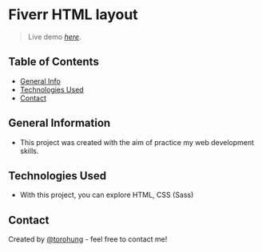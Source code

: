 # Fiverr HTML layout
> Live demo [_here_](https://fiverr-clone-torohung.vercel.app/). <!-- If you have the project hosted somewhere, include the link here. -->

## Table of Contents
* [General Info](#general-information)
* [Technologies Used](#technologies-used)
* [Contact](#contact)
<!-- * [License](#license) -->


## General Information
- This project was created with the aim of practice my web development skills.
<!-- You don't have to answer all the questions - just the ones relevant to your project. -->


## Technologies Used
- With this project, you can explore HTML, CSS (Sass)

## Contact
Created by [@torohung](https://github.com/torohung) - feel free to contact me!


<!-- Optional -->
<!-- ## License -->
<!-- This project is open source and available under the [... License](). -->

<!-- You don't have to include all sections - just the one's relevant to your project -->